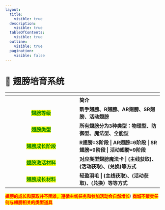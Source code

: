 ```yaml
---
layout:
  title:
    visible: true
  description:
    visible: true
  tableOfContents:
    visible: true
  outline:
    visible: true
  pagination:
    visible: false
---
```


# 🚩 翅膀培育系统

<table data-header-hidden><thead><tr><th width="218" align="center"></th><th></th></tr></thead><tbody><tr><td align="center"></td><td>                                         <strong>简介</strong></td></tr><tr><td align="center"><mark style="color:green;"><strong>翅膀等级</strong></mark></td><td><strong>新手翅膀、R翅膀、AR翅膀、SR翅膀、活动翅膀</strong></td></tr><tr><td align="center"><mark style="color:green;"><strong>翅膀类型</strong></mark></td><td><strong>所有翅膀分为3种类型：物理型、防御型、魔法型、全能型</strong></td></tr><tr><td align="center"><mark style="color:green;"><strong>翅膀成长阶段</strong></mark></td><td><strong>R翅膀=3阶段 | AR翅膀=6阶段 | SR翅膀=9阶段 | 活动翅膀=9阶段</strong></td></tr><tr><td align="center"><mark style="color:green;"><strong>翅膀激活材料</strong></mark></td><td><strong>对应类型翅膀魔法卡 | (主线获取)、(活动获取)、(兑换)等方式</strong></td></tr><tr><td align="center"><mark style="color:green;"><strong>翅膀成长材料</strong></mark></td><td><strong>轻盈羽毛 | (主线获取)、(活动获取)、(兑换）等等方式</strong></td></tr></tbody></table>

<mark style="color:red;">**翅膀的成长和获取并不困难，遵循主线任务和参加活动会自然增长**</mark>\ <mark style="color:red;">**商城不贩卖任何与翅膀相关的类型道具**</mark>\
\
\
&#x20;
